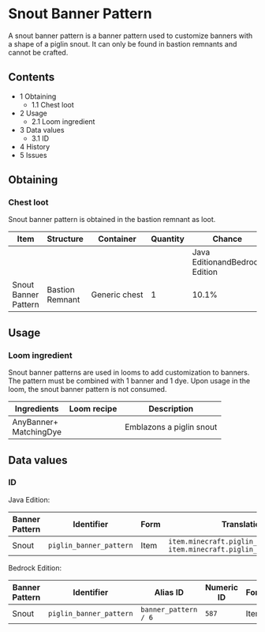 # Snout Banner Pattern
A snout banner pattern is a banner pattern used to customize banners with a shape of a piglin snout. It can only be found in bastion remnants and cannot be crafted.

## Contents
- 1 Obtaining
	- 1.1 Chest loot
- 2 Usage
	- 2.1 Loom ingredient
- 3 Data values
	- 3.1 ID
- 4 History
- 5 Issues

## Obtaining
### Chest loot
Snout banner pattern is obtained in the bastion remnant as loot.

| Item                 | Structure       | Container     | Quantity | Chance                         |
|----------------------|-----------------|---------------|----------|--------------------------------|
|                      |                 |               |          | Java EditionandBedrock Edition |
| Snout Banner Pattern | Bastion Remnant | Generic chest | 1        | 10.1%                          |

## Usage
### Loom ingredient
Snout banner patterns are used in looms to add customization to banners. The pattern must be combined with 1 banner and 1 dye. Upon usage in the loom, the snout banner pattern is not consumed.

| Ingredients                | Loom recipe | Description              |
|----------------------------|-------------|--------------------------|
| AnyBanner+<br/>MatchingDye |             | Emblazons a piglin snout |

## Data values
### ID
Java Edition:

| Banner Pattern | Identifier              | Form | Translation key                                                                        |
|----------------|-------------------------|------|----------------------------------------------------------------------------------------|
| Snout          | `piglin_banner_pattern` | Item | `item.minecraft.piglin_banner_pattern`<br/>`item.minecraft.piglin_banner_pattern.desc` |

Bedrock Edition:

| Banner Pattern | Identifier              | Alias ID             | Numeric ID | Form | Translation key                                             |
|----------------|-------------------------|----------------------|------------|------|-------------------------------------------------------------|
| Snout          | `piglin_banner_pattern` | `banner_pattern / 6` | `587`      | Item | `item.banner_pattern.name`<br/>`item.banner_pattern.piglin` |


